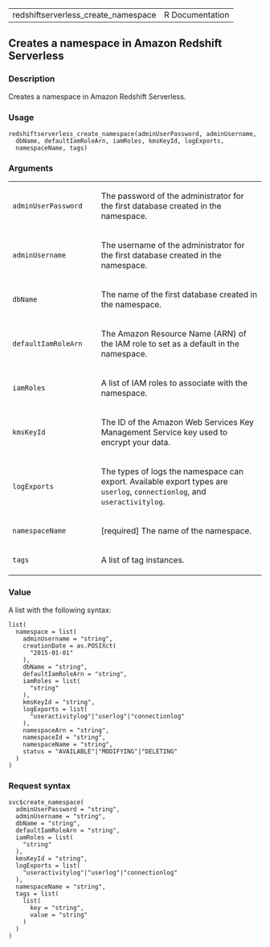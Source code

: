 <table style="width: 100%;">
<tbody>
<tr class="odd">
<td>redshiftserverless_create_namespace</td>
<td style="text-align: right;">R Documentation</td>
</tr>
</tbody>
</table>

## Creates a namespace in Amazon Redshift Serverless

### Description

Creates a namespace in Amazon Redshift Serverless.

### Usage

    redshiftserverless_create_namespace(adminUserPassword, adminUsername,
      dbName, defaultIamRoleArn, iamRoles, kmsKeyId, logExports,
      namespaceName, tags)

### Arguments

<table>
<colgroup>
<col style="width: 35%" />
<col style="width: 65%" />
</colgroup>
<tbody>
<tr class="odd">
<td><code
id="redshiftserverless_create_namespace_:_adminUserPassword">adminUserPassword</code></td>
<td><p>The password of the administrator for the first database created
in the namespace.</p></td>
</tr>
<tr class="even">
<td><code
id="redshiftserverless_create_namespace_:_adminUsername">adminUsername</code></td>
<td><p>The username of the administrator for the first database created
in the namespace.</p></td>
</tr>
<tr class="odd">
<td><code
id="redshiftserverless_create_namespace_:_dbName">dbName</code></td>
<td><p>The name of the first database created in the namespace.</p></td>
</tr>
<tr class="even">
<td><code
id="redshiftserverless_create_namespace_:_defaultIamRoleArn">defaultIamRoleArn</code></td>
<td><p>The Amazon Resource Name (ARN) of the IAM role to set as a
default in the namespace.</p></td>
</tr>
<tr class="odd">
<td><code
id="redshiftserverless_create_namespace_:_iamRoles">iamRoles</code></td>
<td><p>A list of IAM roles to associate with the namespace.</p></td>
</tr>
<tr class="even">
<td><code
id="redshiftserverless_create_namespace_:_kmsKeyId">kmsKeyId</code></td>
<td><p>The ID of the Amazon Web Services Key Management Service key used
to encrypt your data.</p></td>
</tr>
<tr class="odd">
<td><code
id="redshiftserverless_create_namespace_:_logExports">logExports</code></td>
<td><p>The types of logs the namespace can export. Available export
types are <code>userlog</code>, <code>connectionlog</code>, and
<code>useractivitylog</code>.</p></td>
</tr>
<tr class="even">
<td><code
id="redshiftserverless_create_namespace_:_namespaceName">namespaceName</code></td>
<td><p>[required] The name of the namespace.</p></td>
</tr>
<tr class="odd">
<td><code
id="redshiftserverless_create_namespace_:_tags">tags</code></td>
<td><p>A list of tag instances.</p></td>
</tr>
</tbody>
</table>

### Value

A list with the following syntax:

    list(
      namespace = list(
        adminUsername = "string",
        creationDate = as.POSIXct(
          "2015-01-01"
        ),
        dbName = "string",
        defaultIamRoleArn = "string",
        iamRoles = list(
          "string"
        ),
        kmsKeyId = "string",
        logExports = list(
          "useractivitylog"|"userlog"|"connectionlog"
        ),
        namespaceArn = "string",
        namespaceId = "string",
        namespaceName = "string",
        status = "AVAILABLE"|"MODIFYING"|"DELETING"
      )
    )

### Request syntax

    svc$create_namespace(
      adminUserPassword = "string",
      adminUsername = "string",
      dbName = "string",
      defaultIamRoleArn = "string",
      iamRoles = list(
        "string"
      ),
      kmsKeyId = "string",
      logExports = list(
        "useractivitylog"|"userlog"|"connectionlog"
      ),
      namespaceName = "string",
      tags = list(
        list(
          key = "string",
          value = "string"
        )
      )
    )
